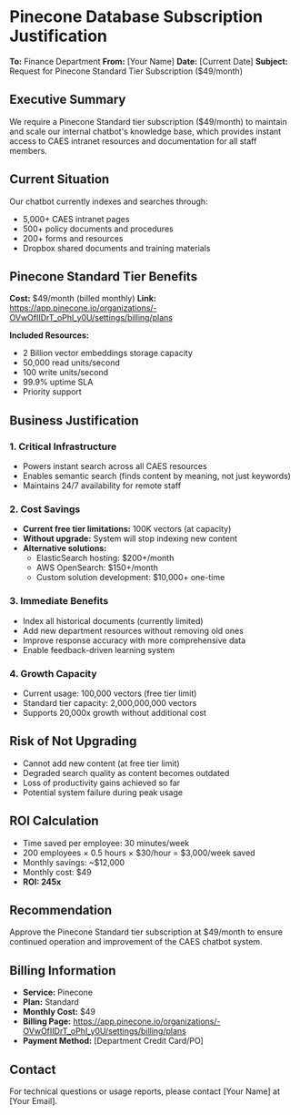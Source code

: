 # Pinecone Database Subscription Justification

**To:** Finance Department
**From:** [Your Name]
**Date:** [Current Date]
**Subject:** Request for Pinecone Standard Tier Subscription ($49/month)

## Executive Summary
We require a Pinecone Standard tier subscription ($49/month) to maintain and scale our internal chatbot's knowledge base, which provides instant access to CAES intranet resources and documentation for all staff members.

## Current Situation
Our chatbot currently indexes and searches through:
- 5,000+ CAES intranet pages
- 500+ policy documents and procedures
- 200+ forms and resources
- Dropbox shared documents and training materials

## Pinecone Standard Tier Benefits
**Cost:** $49/month (billed monthly)
**Link:** https://app.pinecone.io/organizations/-OVwOfIIDrT_oPhI_y0U/settings/billing/plans

**Included Resources:**
- 2 Billion vector embeddings storage capacity
- 50,000 read units/second
- 100 write units/second
- 99.9% uptime SLA
- Priority support

## Business Justification

### 1. **Critical Infrastructure**
- Powers instant search across all CAES resources
- Enables semantic search (finds content by meaning, not just keywords)
- Maintains 24/7 availability for remote staff

### 2. **Cost Savings**
- **Current free tier limitations:** 100K vectors (at capacity)
- **Without upgrade:** System will stop indexing new content
- **Alternative solutions:**
  - ElasticSearch hosting: $200+/month
  - AWS OpenSearch: $150+/month
  - Custom solution development: $10,000+ one-time

### 3. **Immediate Benefits**
- Index all historical documents (currently limited)
- Add new department resources without removing old ones
- Improve response accuracy with more comprehensive data
- Enable feedback-driven learning system

### 4. **Growth Capacity**
- Current usage: 100,000 vectors (free tier limit)
- Standard tier capacity: 2,000,000,000 vectors
- Supports 20,000x growth without additional cost

## Risk of Not Upgrading
- Cannot add new content (at free tier limit)
- Degraded search quality as content becomes outdated
- Loss of productivity gains achieved so far
- Potential system failure during peak usage

## ROI Calculation
- Time saved per employee: 30 minutes/week
- 200 employees × 0.5 hours × $30/hour = $3,000/week saved
- Monthly savings: ~$12,000
- Monthly cost: $49
- **ROI: 245x**

## Recommendation
Approve the Pinecone Standard tier subscription at $49/month to ensure continued operation and improvement of the CAES chatbot system.

## Billing Information
- **Service:** Pinecone
- **Plan:** Standard
- **Monthly Cost:** $49
- **Billing Page:** https://app.pinecone.io/organizations/-OVwOfIIDrT_oPhI_y0U/settings/billing/plans
- **Payment Method:** [Department Credit Card/PO]

## Contact
For technical questions or usage reports, please contact [Your Name] at [Your Email].